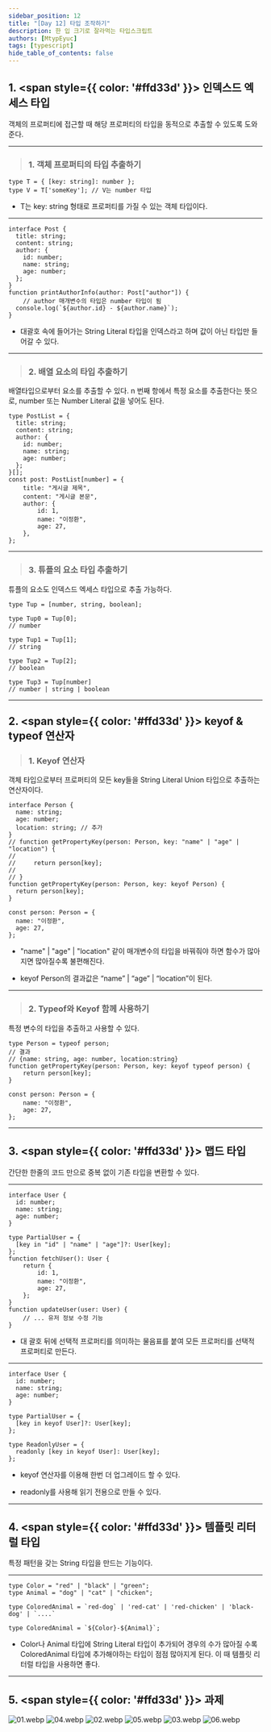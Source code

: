 ```yaml
---
sidebar_position: 12
title: "[Day 12] 타입 조작하기"
description: 한 입 크기로 잘라먹는 타입스크립트
authors: [MtypEyuc]
tags: [typescript]
hide_table_of_contents: false
---
```


## 1.  <span style={{ color: '#ffd33d' }}> 인덱스드 엑세스 타입 </span>
객체의 프로퍼티에 접근할 때 해당 프로퍼티의 타입을 동적으로 추출할 수 있도록 도와준다.

---
>### 1. 객체 프로퍼티의 타입 추출하기
```tsx
type T = { [key: string]: number };
type V = T['someKey']; // V는 number 타입
```
- T는 key: string 형태로 프로퍼티를 가질 수 있는 객체 타입이다.

----
```tsx
interface Post {
  title: string;
  content: string;
  author: {
    id: number;
    name: string;
    age: number;
  };
}
function printAuthorInfo(author: Post["author"]) {
	// author 매개변수의 타입은 number 타입이 됨
  console.log(`${author.id} - ${author.name}`);
}
```
- 대괄호 속에 들어가는 String Literal 타입을 인덱스라고 하며 값이 아닌 타입만 들어갈 수 있다.

---
>### 2. 배열 요소의 타입 추출하기
배열타입으로부터 요소를 추출할 수 있다. n 번째 항에서 특정 요소를 추출한다는 뜻으로, number 또는 Number Literal 값을 넣어도 된다.
```tsx
type PostList = {
  title: string;
  content: string;
  author: {
    id: number;
    name: string;
    age: number;
  };
}[];
const post: PostList[number] = {
    title: "게시글 제목",
    content: "게시글 본문",
    author: {
        id: 1,
        name: "이정환",
        age: 27,
    },
};
```

---
>### 3. 튜플의 요소 타입 추출하기
튜플의 요소도 인덱스드 엑세스 타입으로 추출 가능하다.
```tsx
type Tup = [number, string, boolean];

type Tup0 = Tup[0];
// number

type Tup1 = Tup[1];
// string

type Tup2 = Tup[2];
// boolean

type Tup3 = Tup[number]
// number | string | boolean
```

---
## 2.  <span style={{ color: '#ffd33d' }}> keyof & typeof 연산자 </span>
>### 1. Keyof 연산자
객체 타입으로부터 프로퍼티의 모든 key들을 String Literal Union 타입으로 추출하는 연산자이다.
```tsx
interface Person {
  name: string;
  age: number;
  location: string; // 추가
}
// function getPropertyKey(person: Person, key: "name" | "age" | "location") {
//
//     return person[key];
//
// }
function getPropertyKey(person: Person, key: keyof Person) {
  return person[key];
}

const person: Person = {
  name: "이정환",
  age: 27,
};
```
- "name" | "age" | "location" 같이 매개변수의 타입을 바꿔줘야 하면 함수가 많아지면 많아질수록 불편해진다.   



- keyof Person의 결과값은 “name” | “age” | “location”이 된다.

----
>### 2. Typeof와 Keyof 함께 사용하기
특정 변수의 타입을 추출하고 사용할 수 있다.
```tsx
type Person = typeof person;
// 결과
// {name: string, age: number, location:string}
function getPropertyKey(person: Person, key: keyof typeof person) {
    return person[key];
}

const person: Person = {
    name: "이정환",
    age: 27,
};
```

---
## 3.  <span style={{ color: '#ffd33d' }}> 맵드 타입 </span>
간단한 한줄의 코드 만으로 중복 없이 기존 타입을 변환할 수 있다.

---
```tsx
interface User {
  id: number;
  name: string;
  age: number;
}

type PartialUser = {
  [key in "id" | "name" | "age"]?: User[key];
};
function fetchUser(): User {
    return {
        id: 1,
        name: "이정환",
        age: 27,
    };
}
function updateUser(user: User) {
    // ... 유저 정보 수정 기능
}
```
- 대 괄호 뒤에 선택적 프로퍼티를 의미하는 물음표를 붙여 모든 프로퍼티를 선택적 프로퍼티로 만든다.

---
```tsx
interface User {
  id: number;
  name: string;
  age: number;
}

type PartialUser = {
  [key in keyof User]?: User[key];
};

type ReadonlyUser = {
  readonly [key in keyof User]: User[key];
};
```
- keyof 연산자를 이용해 한번 더 업그레이드 할 수 있다.



- readonly를 사용해 읽기 전용으로 만들 수 있다.

---
## 4.  <span style={{ color: '#ffd33d' }}> 템플릿 리터럴 타입 </span>
특정 패턴을 갖는 String 타입을 만드는 기능이다.

---
```tsx
type Color = "red" | "black" | "green";
type Animal = "dog" | "cat" | "chicken";

type ColoredAnimal = `red-dog` | 'red-cat' | 'red-chicken' | 'black-dog' | `....`

type ColoredAnimal = `${Color}-${Animal}`;
```
- Color나 Animal 타입에 String Literal 타입이 추가되어 경우의 수가 많아질 수록 ColoredAnimal 타입에 추가해야하는 타입이 점점 많아지게 된다. 이 때 템플릿 리터럴 타입을 사용하면 좋다.

---

## 5.  <span style={{ color: '#ffd33d' }}> 과제 </span>
![01.webp](../../../static/img/%ED%95%9C%20%EC%9E%85%20%ED%81%AC%EA%B8%B0%EB%A1%9C%20%EC%9E%98%EB%9D%BC%EB%A8%B9%EB%8A%94%20%ED%83%80%EC%9E%85%EC%8A%A4%ED%81%AC%EB%A6%BD%ED%8A%B8/12/01.webp)
![04.webp](../../../static/img/%ED%95%9C%20%EC%9E%85%20%ED%81%AC%EA%B8%B0%EB%A1%9C%20%EC%9E%98%EB%9D%BC%EB%A8%B9%EB%8A%94%20%ED%83%80%EC%9E%85%EC%8A%A4%ED%81%AC%EB%A6%BD%ED%8A%B8/12/04.webp)
![02.webp](../../../static/img/%ED%95%9C%20%EC%9E%85%20%ED%81%AC%EA%B8%B0%EB%A1%9C%20%EC%9E%98%EB%9D%BC%EB%A8%B9%EB%8A%94%20%ED%83%80%EC%9E%85%EC%8A%A4%ED%81%AC%EB%A6%BD%ED%8A%B8/12/02.webp)
![05.webp](../../../static/img/%ED%95%9C%20%EC%9E%85%20%ED%81%AC%EA%B8%B0%EB%A1%9C%20%EC%9E%98%EB%9D%BC%EB%A8%B9%EB%8A%94%20%ED%83%80%EC%9E%85%EC%8A%A4%ED%81%AC%EB%A6%BD%ED%8A%B8/12/05.webp)
![03.webp](../../../static/img/%ED%95%9C%20%EC%9E%85%20%ED%81%AC%EA%B8%B0%EB%A1%9C%20%EC%9E%98%EB%9D%BC%EB%A8%B9%EB%8A%94%20%ED%83%80%EC%9E%85%EC%8A%A4%ED%81%AC%EB%A6%BD%ED%8A%B8/12/03.webp)
![06.webp](../../../static/img/%ED%95%9C%20%EC%9E%85%20%ED%81%AC%EA%B8%B0%EB%A1%9C%20%EC%9E%98%EB%9D%BC%EB%A8%B9%EB%8A%94%20%ED%83%80%EC%9E%85%EC%8A%A4%ED%81%AC%EB%A6%BD%ED%8A%B8/12/06.webp)
